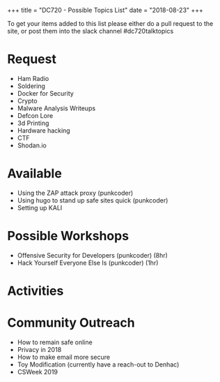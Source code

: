 +++
title = "DC720 - Possible Topics List"
date = "2018-08-23"
+++

To get your items added to this list please either do a pull request to the site, or post them into the slack channel #dc720talktopics

# Request

* Ham Radio
* Soldering
* Docker for Security
* Crypto
* Malware Analysis Writeups
* Defcon Lore
* 3d Printing
* Hardware hacking
* CTF
* Shodan.io

# Available

* Using the ZAP attack proxy (punkcoder)
* Using hugo to stand up safe sites quick (punkcoder)
* Setting up KALI

# Possible Workshops

* Offensive Security for Developers (punkcoder) (8hr)
* Hack Yourself Everyone Else Is (punkcoder) (1hr)

# Activities

# Community Outreach

* How to remain safe online
* Privacy in 2018
* How to make email more secure
* Toy Modification (currently have a reach-out to Denhac)
* CSWeek 2019
